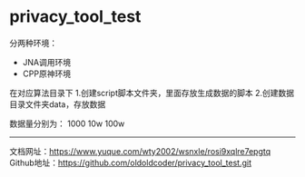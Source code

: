 # privacy_tool_test
分两种环境：
- JNA调用环境
- CPP原神环境

在对应算法目录下
1.创建script脚本文件夹，里面存放生成数据的脚本
2.创建数据目录文件夹data，存放数据

数据量分别为：
1000
10w
100w

----------------------------------------------------------------

文档网址：https://www.yuque.com/wty2002/wsnxle/rosi9xqlre7epgtq
Github地址：https://github.com/oldoldcoder/privacy_tool_test.git
